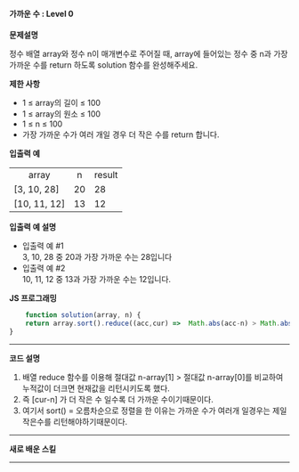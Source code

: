 #### 가까운 수 : Level 0 

**문제설명** <br>

정수 배열 array와 정수 n이 매개변수로 주어질 때, array에 들어있는 정수 중 n과 가장 가까운 수를 return 하도록 solution 함수를 완성해주세요.

**제한 사항** <br>
 - 1 ≤ array의 길이 ≤ 100
 - 1 ≤ array의 원소 ≤ 100
 - 1 ≤ n ≤ 100
 - 가장 가까운 수가 여러 개일 경우 더 작은 수를 return 합니다.

**입출력 예** <br>
<table>
<tr>
    <td colspan="1" align="center">array</td>
    <td colspan="1" align="center">n</td>
    <td colspan="1" align="center">result</td>
</tr>
<tr>
    <td colspan="1">[3, 10, 28]</td>
    <td colspan="1">20</td>
    <td colspan="1">28</td>
</tr>
<tr>
    <td colspan="1">[10, 11, 12]</td>
    <td colspan="1">13</td>
    <td colspan="1">12</td>
</tr>
</table>

**입출력 예 설명** <br>

-  입출력 예 #1
 <br> 3, 10, 28 중 20과 가장 가까운 수는 28입니다
-  입출력 예 #2
 <br> 10, 11, 12 중 13과 가장 가까운 수는 12입니다.

**JS 프로그래밍**
```javascript
    function solution(array, n) {
    return array.sort().reduce((acc,cur) =>  Math.abs(acc-n) > Math.abs(cur-n) ? cur : acc );
}
```
***
**코드 설명**

1. 배열 reduce 함수를 이용해 절대값 n-array[1] > 절대값 n-array[0]를 비교하여 누적값이 더크면 현재값을 리턴시키도록 했다.
2. 즉 [cur-n] 가 더 작은 수 일수록 더 가까운 수이기때문이다.
3. 여기서 sort() = 오름차순으로 정렬을 한 이유는 가까운 수가 여러개 일경우는 제일 작은수를 리턴해야하기때문이다. 
***
**새로 배운 스킬**

***





